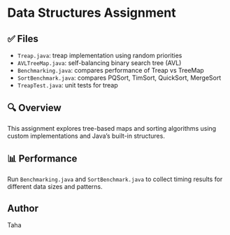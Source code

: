 # Data Structures Assignment

## ✅ Files

- `Treap.java`: treap implementation using random priorities
- `AVLTreeMap.java`: self-balancing binary search tree (AVL)
- `Benchmarking.java`: compares performance of Treap vs TreeMap
- `SortBenchmark.java`: compares PQSort, TimSort, QuickSort, MergeSort
- `TreapTest.java`: unit tests for treap

## 🔍 Overview

This assignment explores tree-based maps and sorting algorithms using custom implementations and Java’s built-in structures.

## 📊 Performance

Run `Benchmarking.java` and `SortBenchmark.java` to collect timing results for different data sizes and patterns.

## Author
Taha



